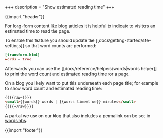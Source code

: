 +++
description = "Show estimated reading time"
+++

{{import "header"}}

For long-form content like blog articles it is helpful to indicate to visitors an estimated time to read the page.

To enable this feature you should update the [[docs/getting-started/site-settings]] so that word counts are performed:

```toml
[transform.html]
words = true
```

Afterwards you can use the [[docs/reference/helpers/words|words helper]] to print the word count and estimated reading time for a page.

On a blog you likely want to put this underneath each page title; for example to show word count and estimated reading time:

```html
{{{{raw~}}}}
<small>{{words}} words | {{words time=true}} minutes</small>
{{{{~/raw}}}}
```

A partial we use on our blog that also includes a permalink can be see in [words.hbs][].

{{import "footer"}}

[words.hbs]: https://github.com/uwe-app/blog/blob/main/site/partials/words.hbs
